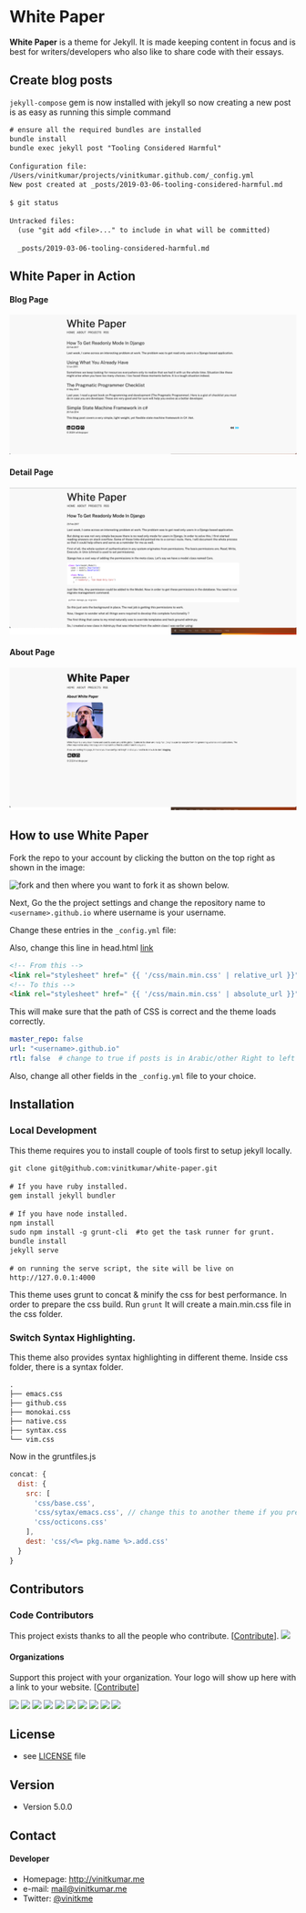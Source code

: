# White Paper

**White Paper** is a theme for Jekyll. It is made keeping content in focus and is best for writers/developers who also like to share code with their essays.

## Create blog posts

`jekyll-compose` gem is now installed with jekyll so now creating a new post is as easy as running this simple command

```
# ensure all the required bundles are installed
bundle install
bundle exec jekyll post "Tooling Considered Harmful"

Configuration file: /Users/vinitkumar/projects/vinitkumar.github.com/_config.yml
New post created at _posts/2019-03-06-tooling-considered-harmful.md

$ git status

Untracked files:
  (use "git add <file>..." to include in what will be committed)

  _posts/2019-03-06-tooling-considered-harmful.md
```

## White Paper in Action

#### Blog Page

![home](./listview.png)

#### Detail Page

![post detail](./detailview.png)

#### About Page

![about](./about.png)


## How to use White Paper

Fork the repo to your account by clicking the button on the top right as shown in the image:

![fork](https://cldup.com/vOF0oaUkh5-3000x3000.png) and then where you want to fork it as shown below.

Next, Go the the project settings and change the repository name to `<username>.github.io` where username is your username.

Change these entries in the `_config.yml` file:

Also, change this line in head.html [link](https://github.com/vinitkumar/white-paper/blob/9ad021a8f94c6240351bd57eda301b5f207e554e/_includes/head.html#L28)

```html
<!-- From this -->
<link rel="stylesheet" href=" {{ '/css/main.min.css' | relative_url }}" type="text/css" />
<!-- To this -->
<link rel="stylesheet" href=" {{ '/css/main.min.css' | absolute_url }}" type="text/css" />

```


This will make sure that the path of CSS is correct and the theme loads correctly.

```yml
master_repo: false
url: "<username>.github.io"
rtl: false  # change to true if posts is in Arabic/other Right to left language.
```
Also, change all other fields in the `_config.yml` file to your choice.

## Installation

### Local Development

This theme requires you to install couple of tools first to setup jekyll locally.

```$
git clone git@github.com:vinitkumar/white-paper.git

# If you have ruby installed.
gem install jekyll bundler

# If you have node installed.
npm install
sudo npm install -g grunt-cli  #to get the task runner for grunt.
bundle install
jekyll serve

# on running the serve script, the site will be live on
http://127.0.0.1:4000
```
This theme uses grunt to concat & minify the css for best performance. In order to prepare the css build. Run `grunt`
It will create a main.min.css file in the css folder.

### Switch Syntax Highlighting.

This theme also provides syntax highlighting in different theme. Inside css folder, there is a syntax folder.

```$
.
├── emacs.css
├── github.css
├── monokai.css
├── native.css
├── syntax.css
└── vim.css

```

Now in the gruntfiles.js

```js
concat: {
  dist: {
    src: [
      'css/base.css',
      'css/sytax/emacs.css', // change this to another theme if you prefer, like vim.css and run grunt
      'css/octicons.css'
    ],
    dest: 'css/<%= pkg.name %>.add.css'
  }
}
```

## Contributors

### Code Contributors

This project exists thanks to all the people who contribute. [[Contribute](CONTRIBUTING.md)].
<a href="https://github.com/vinitkumar/white-paper/graphs/contributors"><img src="https://opencollective.com/whitepaper/contributors.svg?width=890&button=false" /></a>

#### Organizations

Support this project with your organization. Your logo will show up here with a link to your website. [[Contribute](https://opencollective.com/whitepaper/contribute)]

<a href="https://opencollective.com/whitepaper/organization/0/website"><img src="https://opencollective.com/whitepaper/organization/0/avatar.svg"></a>
<a href="https://opencollective.com/whitepaper/organization/1/website"><img src="https://opencollective.com/whitepaper/organization/1/avatar.svg"></a>
<a href="https://opencollective.com/whitepaper/organization/2/website"><img src="https://opencollective.com/whitepaper/organization/2/avatar.svg"></a>
<a href="https://opencollective.com/whitepaper/organization/3/website"><img src="https://opencollective.com/whitepaper/organization/3/avatar.svg"></a>
<a href="https://opencollective.com/whitepaper/organization/4/website"><img src="https://opencollective.com/whitepaper/organization/4/avatar.svg"></a>
<a href="https://opencollective.com/whitepaper/organization/5/website"><img src="https://opencollective.com/whitepaper/organization/5/avatar.svg"></a>
<a href="https://opencollective.com/whitepaper/organization/6/website"><img src="https://opencollective.com/whitepaper/organization/6/avatar.svg"></a>
<a href="https://opencollective.com/whitepaper/organization/7/website"><img src="https://opencollective.com/whitepaper/organization/7/avatar.svg"></a>
<a href="https://opencollective.com/whitepaper/organization/8/website"><img src="https://opencollective.com/whitepaper/organization/8/avatar.svg"></a>
<a href="https://opencollective.com/whitepaper/organization/9/website"><img src="https://opencollective.com/whitepaper/organization/9/avatar.svg"></a>

## License
* see [LICENSE](https://github.com/vinitkumar/white-paper/blob/gh-pages/LICENSE) file


## Version
* Version 5.0.0

## Contact
#### Developer

* Homepage: http://vinitkumar.me
* e-mail: mail@vinitkumar.me
* Twitter: [@vinitkme](https://twitter.com/vinitkme "vinitkme on twitter")
